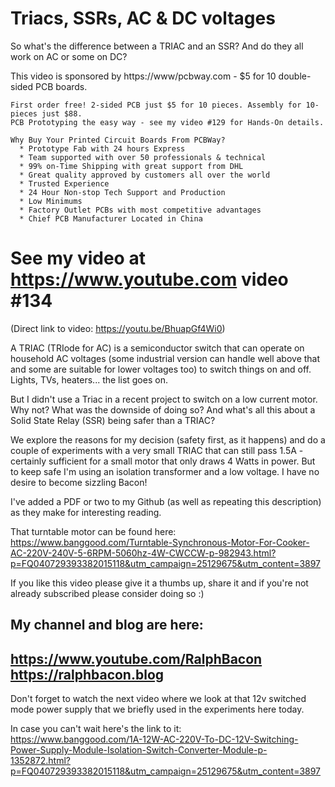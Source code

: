 # Triacs, SSRs, AC & DC voltages
So what's the difference between a TRIAC and an SSR? And do they all work on AC or some on DC?

This video is sponsored by https://www/pcbway.com - $5 for 10 double-sided PCB boards.
```  
First order free! 2-sided PCB just $5 for 10 pieces. Assembly for 10-pieces just $88.
PCB Prototyping the easy way - see my video #129 for Hands-On details.

Why Buy Your Printed Circuit Boards From PCBWay?  
  * Prototype Fab with 24 hours Express  
  * Team supported with over 50 professionals & technical  
  * 99% on-Time Shipping with great support from DHL  
  * Great quality approved by customers all over the world  
  * Trusted Experience  
  * 24 Hour Non-stop Tech Support and Production  
  * Low Minimums  
  * Factory Outlet PCBs with most competitive advantages  
  * Chief PCB Manufacturer Located in China 
```

# See my video at https://www.youtube.com video #134
(Direct link to video: https://youtu.be/BhuapGf4Wi0)

A TRIAC (TRIode for AC) is a semiconductor switch that can operate on household AC voltages (some industrial version can handle well above that and some are suitable for lower voltages too) to switch things on and off. Lights, TVs, heaters... the list goes on.

But I didn't use a Triac in a recent project to switch on a low current motor. Why not? What was the downside of doing so? And what's all this about a Solid State Relay (SSR) being safer than a TRIAC? 

We explore the reasons for my decision (safety first, as it happens) and do a couple of experiments with a very small TRIAC that can still pass 1.5A - certainly sufficient for a small motor that only draws 4 Watts in power. But to keep safe I'm using an isolation transformer and a low voltage. I have no desire to become sizzling Bacon!

I've added a PDF or two to my Github (as well as repeating this description) as they make for interesting reading.

That turntable motor can be found here:  
https://www.banggood.com/Turntable-Synchronous-Motor-For-Cooker-AC-220V-240V-5-6RPM-5060hz-4W-CWCCW-p-982943.html?p=FQ040729393382015118&utm_campaign=25129675&utm_content=3897

If you like this video please give it a thumbs up, share it and if you're not already subscribed please consider doing so :)

My channel and blog are here:  
------------------------------------------------------------------  
https://www.youtube.com/RalphBacon  
https://ralphbacon.blog  
------------------------------------------------------------------ 

Don't forget to watch the next video where we look at that 12v switched mode power supply that we briefly used in the experiments here today.

In case you can't wait here's the link to it:  
https://www.banggood.com/1A-12W-AC-220V-To-DC-12V-Switching-Power-Supply-Module-Isolation-Switch-Converter-Module-p-1352872.html?p=FQ040729393382015118&utm_campaign=25129675&utm_content=3897
